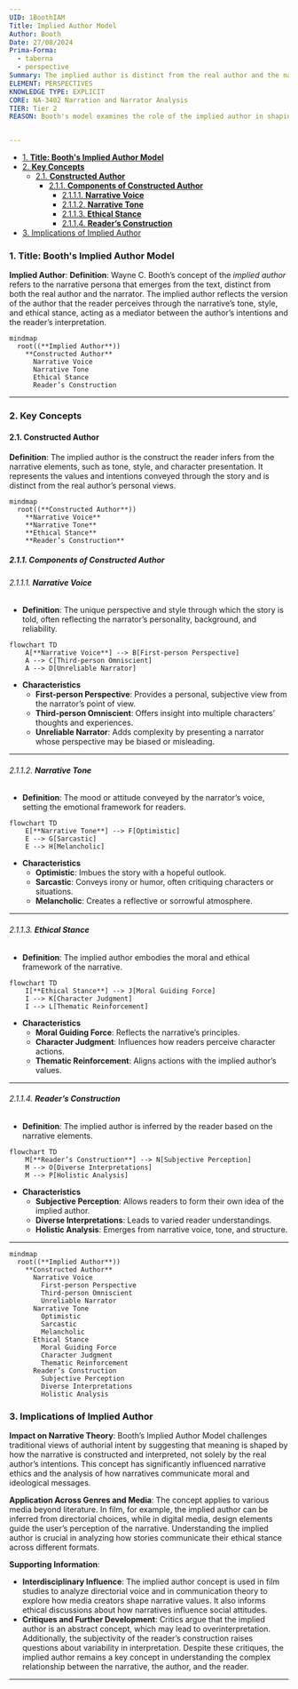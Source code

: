 ```yaml
---
UID: 1BoothIAM
Title: Implied Author Model
Author: Booth
Date: 27/08/2024
Prima-Forma:
  - taberna
  - perspective
Summary: The implied author is distinct from the real author and the narrator. It represents the version of the author that the reader constructs based on the narrative's tone, style, and ethical stance.
ELEMENT: PERSPECTIVES
KNOWLEDGE TYPE: EXPLICIT
CORE: NA-3402 Narration and Narrator Analysis
TIER: Tier 2
REASON: Booth's model examines the role of the implied author in shaping the narrative, which falls under narration and narrator analysis.


---
```


- [1. **Title: Booth's Implied Author Model**](#1-title-booths-implied-author-model)
- [2. **Key Concepts**](#2-key-concepts)
  - [2.1. **Constructed Author**](#21-constructed-author)
    - [2.1.1. **Components of Constructed Author**](#211-components-of-constructed-author)
      - [2.1.1.1. **Narrative Voice**](#2111-narrative-voice)
      - [2.1.1.2. **Narrative Tone**](#2112-narrative-tone)
      - [2.1.1.3. **Ethical Stance**](#2113-ethical-stance)
      - [2.1.1.4. **Reader’s Construction**](#2114-readers-construction)
- [3. Implications of Implied Author](#3-implications-of-implied-author)

### 1. **Title: Booth's Implied Author Model**

**Implied Author**:
**Definition**: Wayne C. Booth’s concept of the _implied author_ refers to the narrative persona that emerges from the text, distinct from both the real author and the narrator. The implied author reflects the version of the author that the reader perceives through the narrative’s tone, style, and ethical stance, acting as a mediator between the author’s intentions and the reader’s interpretation.

```mermaid
mindmap
  root((**Implied Author**))
    **Constructed Author**
      Narrative Voice
      Narrative Tone
      Ethical Stance
      Reader’s Construction
```

---

### 2. **Key Concepts**

#### 2.1. **Constructed Author**

**Definition**:
The implied author is the construct the reader infers from the narrative elements, such as tone, style, and character presentation. It represents the values and intentions conveyed through the story and is distinct from the real author’s personal views.

```mermaid
mindmap
  root((**Constructed Author**))
    **Narrative Voice**
    **Narrative Tone**
    **Ethical Stance**
    **Reader’s Construction**
```

##### 2.1.1. **Components of Constructed Author**

###### 2.1.1.1. **Narrative Voice**

- **Definition**: The unique perspective and style through which the story is told, often reflecting the narrator’s personality, background, and reliability.

```mermaid
flowchart TD
    A[**Narrative Voice**] --> B[First-person Perspective]
    A --> C[Third-person Omniscient]
    A --> D[Unreliable Narrator]
```

- **Characteristics**
  - **First-person Perspective**: Provides a personal, subjective view from the narrator’s point of view.
  - **Third-person Omniscient**: Offers insight into multiple characters’ thoughts and experiences.
  - **Unreliable Narrator**: Adds complexity by presenting a narrator whose perspective may be biased or misleading.

---

###### 2.1.1.2. **Narrative Tone**

- **Definition**: The mood or attitude conveyed by the narrator’s voice, setting the emotional framework for readers.

```mermaid
flowchart TD
    E[**Narrative Tone**] --> F[Optimistic]
    E --> G[Sarcastic]
    E --> H[Melancholic]
```

- **Characteristics**
  - **Optimistic**: Imbues the story with a hopeful outlook.
  - **Sarcastic**: Conveys irony or humor, often critiquing characters or situations.
  - **Melancholic**: Creates a reflective or sorrowful atmosphere.

---

###### 2.1.1.3. **Ethical Stance**

- **Definition**: The implied author embodies the moral and ethical framework of the narrative.

```mermaid
flowchart TD
    I[**Ethical Stance**] --> J[Moral Guiding Force]
    I --> K[Character Judgment]
    I --> L[Thematic Reinforcement]
```

- **Characteristics**
  - **Moral Guiding Force**: Reflects the narrative’s principles.
  - **Character Judgment**: Influences how readers perceive character actions.
  - **Thematic Reinforcement**: Aligns actions with the implied author’s values.

---

###### 2.1.1.4. **Reader’s Construction**

- **Definition**: The implied author is inferred by the reader based on the narrative elements.

```mermaid
flowchart TD
    M[**Reader’s Construction**] --> N[Subjective Perception]
    M --> O[Diverse Interpretations]
    M --> P[Holistic Analysis]
```

- **Characteristics**
  - **Subjective Perception**: Allows readers to form their own idea of the implied author.
  - **Diverse Interpretations**: Leads to varied reader understandings.
  - **Holistic Analysis**: Emerges from narrative voice, tone, and structure.

---

```mermaid
mindmap
  root((**Implied Author**))
    **Constructed Author**
      Narrative Voice
        First-person Perspective
        Third-person Omniscient
        Unreliable Narrator
      Narrative Tone
        Optimistic
        Sarcastic
        Melancholic
      Ethical Stance
        Moral Guiding Force
        Character Judgment
        Thematic Reinforcement
      Reader’s Construction
        Subjective Perception
        Diverse Interpretations
        Holistic Analysis
```

### 3. Implications of Implied Author

**Impact on Narrative Theory**:
Booth’s Implied Author Model challenges traditional views of authorial intent by suggesting that meaning is shaped by how the narrative is constructed and interpreted, not solely by the real author’s intentions. This concept has significantly influenced narrative ethics and the analysis of how narratives communicate moral and ideological messages.

**Application Across Genres and Media**:
The concept applies to various media beyond literature. In film, for example, the implied author can be inferred from directorial choices, while in digital media, design elements guide the user’s perception of the narrative. Understanding the implied author is crucial in analyzing how stories communicate their ethical stance across different formats.

**Supporting Information**:

- **Interdisciplinary Influence**: The implied author concept is used in film studies to analyze directorial voice and in communication theory to explore how media creators shape narrative values. It also informs ethical discussions about how narratives influence social attitudes.
- **Critiques and Further Development**: Critics argue that the implied author is an abstract concept, which may lead to overinterpretation. Additionally, the subjectivity of the reader’s construction raises questions about variability in interpretation. Despite these critiques, the implied author remains a key concept in understanding the complex relationship between the narrative, the author, and the reader.

---
